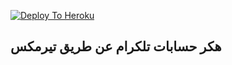 [![Deploy To Heroku](https://www.herokucdn.com/deploy/button.svg)](https://heroku.com/deploy?template=https://github.com/taher-1/HAKX)
## هكر حسابات تلكرام عن طريق تيرمكس